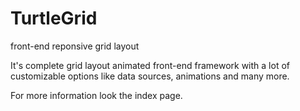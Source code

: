 # TurtleGrid
front-end reponsive grid layout

It's complete grid layout animated front-end framework with a lot of customizable options like data sources, animations and many more.

For more information look the index page.

